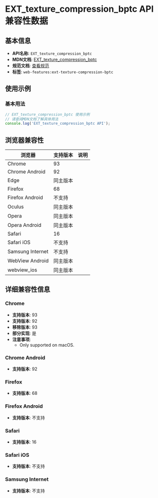 # EXT_texture_compression_bptc API 兼容性数据

## 基本信息

- **API名称**: `EXT_texture_compression_bptc`
- **MDN文档**: [EXT_texture_compression_bptc](https://developer.mozilla.org/docs/Web/API/EXT_texture_compression_bptc)
- **规范文档**: [查看规范](https://registry.khronos.org/webgl/extensions/EXT_texture_compression_bptc/)
- **标签**: `web-features:ext-texture-compression-bptc`

## 使用示例

### 基本用法

```javascript
// EXT_texture_compression_bptc 使用示例
// 请查阅MDN文档了解具体用法
console.log('EXT_texture_compression_bptc API');
```

## 浏览器兼容性

| 浏览器 | 支持版本 | 说明 |
|--------|----------|------|
| Chrome | 93 |  |
| Chrome Android | 92 |  |
| Edge | 同主版本 |  |
| Firefox | 68 |  |
| Firefox Android | 不支持 |  |
| Oculus | 同主版本 |  |
| Opera | 同主版本 |  |
| Opera Android | 同主版本 |  |
| Safari | 16 |  |
| Safari iOS | 不支持 |  |
| Samsung Internet | 不支持 |  |
| WebView Android | 同主版本 |  |
| webview_ios | 同主版本 |  |

## 详细兼容性信息

### Chrome

- **支持版本**: 93
- **支持版本**: 92
- **移除版本**: 93
- **部分实现**: 是
- **注意事项**:
  - Only supported on macOS.

### Chrome Android

- **支持版本**: 92

### Firefox

- **支持版本**: 68

### Firefox Android

- **支持版本**: 不支持

### Safari

- **支持版本**: 16

### Safari iOS

- **支持版本**: 不支持

### Samsung Internet

- **支持版本**: 不支持


